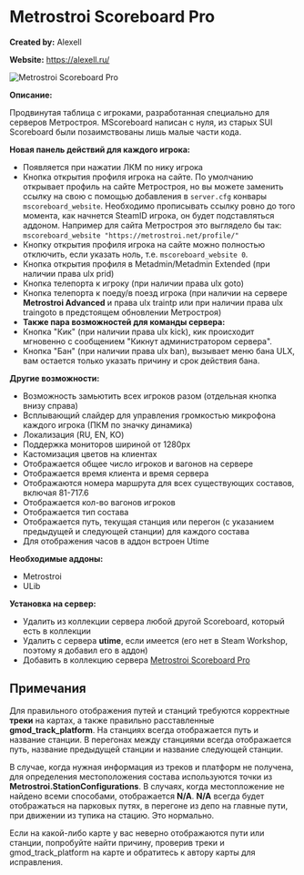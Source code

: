 # Metrostroi Scoreboard Pro

**Created by:** Alexell

**Website:** https://alexell.ru/
 
![Metrostroi Scoreboard Pro](https://mss-project.org/images/addons/metrostroi_scoreboard_pro.jpg)

**Описание:**

Продвинутая таблица с игроками, разработанная специально для серверов Метростроя. MScoreboard написан с нуля, из старых SUI Scoreboard были позаимствованы лишь малые части кода.

**Новая панель действий для каждого игрока:**
* Появляется при нажатии ЛКМ по нику игрока
* Кнопка открытия профиля игрока на сайте. По умолчанию открывает профиль на сайте Метростроя, но вы можете заменить ссылку на свою с помощью добавления в `server.cfg` конвары `mscoreboard_website`. Необходимо прописывать ссылку ровно до того момента, как начнется SteamID игрока, он будет подставляться аддоном. Например для сайта Метростроя это выглядело бы так: `mscoreboard_website "https://metrostroi.net/profile/"`
* Кнопку открытия профиля игрока на сайте можно полностью отключить, если указать ноль, т.е. `mscoreboard_website 0`.
* Кнопка открытия профиля в Metadmin/Metadmin Extended (при наличии права ulx prid)
* Кнопка телепорта к игроку (при наличии права ulx goto)
* Кнопка телепорта к поеду/в поезд игрока (при наличии на сервере **Metrostroi Advanced** и права ulx traintp или при наличии права ulx traingoto в предстоящем обновлении Метростроя)
* **Также пара возможностей для команды сервера:**
* Кнопка "Кик" (при наличии права ulx kick), кик происходит мгновенно с сообщением "Кикнут администратором сервера".
* Кнопка "Бан" (при наличии права ulx ban), вызывает меню бана ULX, вам остается только указать причину и срок действия бана.

**Другие возможности:**
* Возможность замьютить всех игроков разом (отдельная кнопка внизу справа)
* Всплывающий слайдер для управления громкостью микрофона каждого игрока (ПКМ по значку динамика)
* Локализация (RU, EN, KO)
* Поддержка мониторов шириной от 1280px
* Кастомизация цветов на клиентах
* Отображается общее число игроков и вагонов на сервере
* Отображается время клиента и время сервера
* Отображаются номера маршрута для всех существующих составов, включая 81-717.6
* Отображается кол-во вагонов игроков
* Отображается тип состава
* Отображается путь, текущая станция или перегон (с указанием предыдущей и следующей станции) для каждого состава
* Для отображения часов в аддон встроен Utime

**Необходимые аддоны:**

* Metrostroi
* ULib

**Установка на сервер:**
* Удалить из коллекции сервера любой другой Scoreboard, который есть в коллекции
* Удалить с сервера **utime**, если имеется (его нет в Steam Workshop, поэтому я добавил его в аддон)
* Добавить в коллекцию сервера [Metrostroi Scoreboard Pro](https://steamcommunity.com/sharedfiles/filedetails/?id=1910844812)

## Примечания
Для правильного отображения путей и станций требуются корректные **треки** на картах, а также правильно расставленные **gmod_track_platform**.
На станциях всегда отображается путь и название станции. В перегонах между станциями всегда отображается путь, название предыдущей станции и название следующей станции.

В случае, когда нужная информация из треков и платформ не получена, для определения местоположения состава используются точки из **Metrostroi.StationConfigurations**. В случаях, когда местопложение не найдено всеми способами, отображается **N/A**.
**N/A** всегда будет отображаться на парковых путях, в перегоне из депо на главные пути, при движении из тупика на стацию. Это нормально.

Если на какой-либо карте у вас неверно отображаются пути или станции, попробуйте найти причину, проверив треки и gmod_track_platform на карте и обратитесь к автору карты для исправления.
